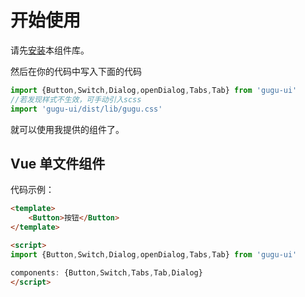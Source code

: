 # 开始使用
请先[安装](#/doc/install)本组件库。

然后在你的代码中写入下面的代码

```js
import {Button,Switch,Dialog,openDialog,Tabs,Tab} from 'gugu-ui'
//若发现样式不生效，可手动引入scss
import 'gugu-ui/dist/lib/gugu.css'
```

就可以使用我提供的组件了。

## Vue 单文件组件

代码示例：

```html
<template>
    <Button>按钮</Button>
</template>

<script>
import {Button,Switch,Dialog,openDialog,Tabs,Tab} from 'gugu-ui'

components: {Button,Switch,Tabs,Tab,Dialog}
</script>
```